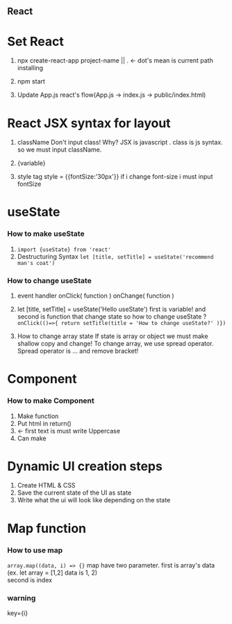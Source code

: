 ## React 

<h1> Set React</h1>

1. npx create-react-app project-name || . <- dot's mean is current path installing

2. npm start

3. Update App.js react's flow(App.js -> index.js -> public/index.html)


<h1>React JSX syntax for layout</h1>

1. className 
Don't input class! Why? JSX is javascript . 
class is js syntax. so we must input className.

2. {variable} 

3. style tag style = {{fontSize:'30px'}} 
if i change font-size i must input fontSize 


<h1>useState</h1>

### How to make useState
1. `import {useState} from 'react'`
2. Destructuring Syntax 
`let [title, setTitle] = useState('recommend man's coat')`

### How to change useState
1. event handler 
onClick( function )
onChange( function )

2. let [title, setTitle] = useState('Hello useState')
first is variable! and second is function that change state
so how to change useState ? 
`onClick(()=>{ return setTitle(title = 'How to change useState?' )})`

3. How to change array state
If state is array or object we must make shallow copy and change!
To change array, we use spread operator.
Spread operator is ... and remove bracket!

<h1>Component</h1>

### How to make Component
1. Make function
2. Put html in return()
3. <Function></Function> <- first text is must write Uppercase
4. Can make <Function/>


<h1> Dynamic UI creation steps </h1>

1. Create HTML & CSS 
2. Save the current state of the UI as state
3. Write what the ui will look like depending on the state

<h1>Map function</h1>

### How to use map
`array.map((data, i) => {}`
map have two parameter.
first is array's data (ex. let array = [1,2] data is 1, 2)  
second is index 
### warning
key={i}

